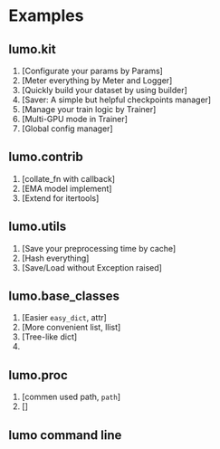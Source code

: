 # Examples

## lumo.kit

1. [Configurate your params by Params]
2. [Meter everything by Meter and Logger]
3. [Quickly build your dataset by using builder]
5. [Saver: A simple but helpful checkpoints manager]
4. [Manage your train logic by Trainer]
6. [Multi-GPU mode in Trainer]
7. [Global config manager]

## lumo.contrib

1. [collate_fn with callback]
2. [EMA model implement]
3. [Extend for itertools]

## lumo.utils

1. [Save your preprocessing time by cache]
2. [Hash everything]
3. [Save/Load without Exception raised]

## lumo.base_classes

1. [Easier `easy_dict`, attr]
2. [More convenient list, llist]
3. [Tree-like dict]
4. 

## lumo.proc

1. [commen used path, `path`]
2. []

## lumo command line

```shell
```